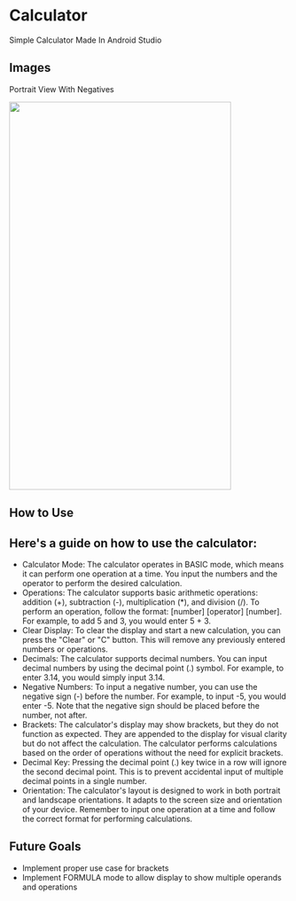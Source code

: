 # Calculator
Simple Calculator Made In Android Studio

## Images

Portrait View With Negatives

<img src="https://github.com/RushanB/Calculator/blob/master/INSTRUCTIONS/Portrait%20with%20Negative.png" width="400" height="700"> 

## How to Use

## Here's a guide on how to use the calculator:

- Calculator Mode: The calculator operates in BASIC mode, which means it can perform one operation at a time. You input the numbers and the operator to perform the desired calculation.
- Operations: The calculator supports basic arithmetic operations: addition (+), subtraction (-), multiplication (*), and division (/). To perform an operation, follow the format: [number] [operator] [number]. For example, to add 5 and 3, you would enter 5 + 3.
- Clear Display: To clear the display and start a new calculation, you can press the "Clear" or "C" button. This will remove any previously entered numbers or operations.
- Decimals: The calculator supports decimal numbers. You can input decimal numbers by using the decimal point (.) symbol. For example, to enter 3.14, you would simply input 3.14.
- Negative Numbers: To input a negative number, you can use the negative sign (-) before the number. For example, to input -5, you would enter -5. Note that the negative sign should be placed before the number, not after.
- Brackets: The calculator's display may show brackets, but they do not function as expected. They are appended to the display for visual clarity but do not affect the calculation. The calculator performs calculations based on the order of operations without the need for explicit brackets.
- Decimal Key: Pressing the decimal point (.) key twice in a row will ignore the second decimal point. This is to prevent accidental input of multiple decimal points in a single number.
- Orientation: The calculator's layout is designed to work in both portrait and landscape orientations. It adapts to the screen size and orientation of your device.
Remember to input one operation at a time and follow the correct format for performing calculations.

## Future Goals
- Implement proper use case for brackets
- Implement FORMULA mode to allow display to show multiple operands and operations
